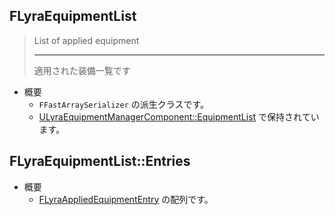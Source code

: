 ## FLyraEquipmentList

> List of applied equipment
> 
> ----
> 適用された装備一覧です

* 概要
	* `FFastArraySerializer` の派生クラスです。
	* [ULyraEquipmentManagerComponent::EquipmentList] で保持されています。

## FLyraEquipmentList::Entries

* 概要
	* [FLyraAppliedEquipmentEntry] の配列です。


<!--- ページ内のリンク --->

<!--- 自前の画像へのリンク --->

<!--- generated --->
[FLyraAppliedEquipmentEntry]: ../../Lyra/Equipment/FLyraAppliedEquipmentEntry.md#flyraappliedequipmententry
[ULyraEquipmentManagerComponent::EquipmentList]: ../../Lyra/Equipment/ULyraEquipmentManagerComponent.md#ulyraequipmentmanagercomponentequipmentlist
